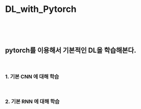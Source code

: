# DL_with_Pytorch
<br><br><br>

## pytorch를 이용해서 기본적인 DL을 학습해본다.
<br>

### 1. 기본 CNN 에 대해 학습
<br>

### 2. 기본 RNN 에 대해 학습

